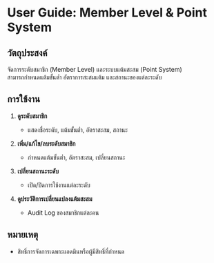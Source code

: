 # User Guide: Member Level & Point System

## วัตถุประสงค์
จัดการระดับสมาชิก (Member Level) และระบบแต้มสะสม (Point System)  
สามารถกำหนดแต้มขั้นต่ำ อัตราการสะสมแต้ม และสถานะของแต่ละระดับ

## การใช้งาน

1. **ดูระดับสมาชิก**
   - แสดงชื่อระดับ, แต้มขั้นต่ำ, อัตราสะสม, สถานะ

2. **เพิ่ม/แก้ไข/ลบระดับสมาชิก**
   - กำหนดแต้มขั้นต่ำ, อัตราสะสม, เปลี่ยนสถานะ

3. **เปลี่ยนสถานะระดับ**
   - เปิด/ปิดการใช้งานแต่ละระดับ

4. **ดูประวัติการเปลี่ยนแปลงแต้มสะสม**
   - Audit Log ของสมาชิกแต่ละคน

## หมายเหตุ
- สิทธิ์การจัดการเฉพาะแอดมินหรือผู้มีสิทธิ์ที่กำหนด